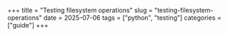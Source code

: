 +++
title = "Testing filesystem operations"
slug = "testing-filesystem-operations"
date = 2025-07-06
tags = ["python", "testing"]
categories = ["guide"]
+++
